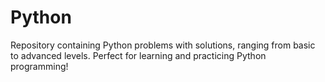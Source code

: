 # Python
Repository containing Python problems with solutions, ranging from basic to advanced levels. Perfect for learning and practicing Python programming!
